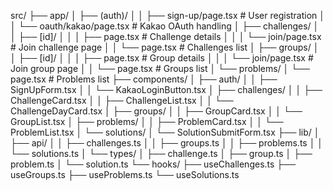src/
├── app/
│ ├── (auth)/
│ │ ├── sign-up/page.tsx # User registration
│ │ └── oauth/kakao/page.tsx # Kakao OAuth handling
│ ├── challenges/
│ │ ├── [id]/
│ │ │ ├── page.tsx # Challenge details
│ │ │ └── join/page.tsx # Join challenge page
│ │ └── page.tsx # Challenges list
│ ├── groups/
│ │ ├── [id]/
│ │ │ ├── page.tsx # Group details
│ │ │ └── join/page.tsx # Join group page
│ │ └── page.tsx # Groups list
│ └── problems/
│ └── page.tsx # Problems list
├── components/
│ ├── auth/
│ │ ├── SignUpForm.tsx
│ │ └── KakaoLoginButton.tsx
│ ├── challenges/
│ │ ├── ChallengeCard.tsx
│ │ ├── ChallengeList.tsx
│ │ └── ChallengeDayCard.tsx
│ ├── groups/
│ │ ├── GroupCard.tsx
│ │ └── GroupList.tsx
│ ├── problems/
│ │ ├── ProblemCard.tsx
│ │ └── ProblemList.tsx
│ └── solutions/
│ └── SolutionSubmitForm.tsx
├── lib/
│ ├── api/
│ │ ├── challenges.ts
│ │ ├── groups.ts
│ │ ├── problems.ts
│ │ └── solutions.ts
│ └── types/
│ ├── challenge.ts
│ ├── group.ts
│ ├── problem.ts
│ └── solution.ts
└── hooks/
├── useChallenges.ts
├── useGroups.ts
├── useProblems.ts
└── useSolutions.ts
